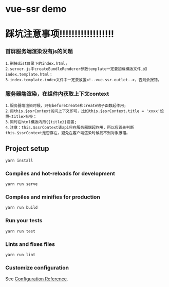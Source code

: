 # vue-ssr demo

# 踩坑注意事项!!!!!!!!!!!!!!!!!!

### 首屏服务端渲染没有js的问题
```
1.删掉dist目录下的index.html;
2.server.js中createBundleRenderer参数template一定要加载模版文件,如index.template.html；
3.index.template.index文件中一定要放置<!--vue-ssr-outlet-->，否则会报错。
```

### 服务器端渲染，在组件内获取上下文context
```
1.服务器端渲染时候，只有beforeCreate和create钩子函数起作用;
2.用this.$ssrContext访问上下文即可，比如this.$ssrContext.title = 'xxxx'设置<title>标签；
3.同时在html模版内用{{title}}设置;
4.注意：this.$ssrContext该api只在服务器端起作用，所以应该先判断this.$ssrContext是否存在，避免在客户端渲染时候找不到对象报错。
```

## Project setup
```
yarn install
```

### Compiles and hot-reloads for development
```
yarn run serve
```

### Compiles and minifies for production
```
yarn run build
```

### Run your tests
```
yarn run test
```

### Lints and fixes files
```
yarn run lint
```

### Customize configuration
See [Configuration Reference](https://cli.vuejs.org/config/).
